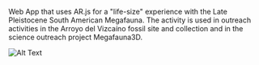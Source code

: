 Web App that uses AR.js for a "life-size" experience with the Late Pleistocene South American Megafauna. The activity is used in outreach activities in the Arroyo del Vizcaíno fossil site and collection and in the science outreach project Megafauna3D.

![Alt Text](https://github.com/lvar/Mylon266f/blob/gh-pages/assets/gif.gif?raw=true)
